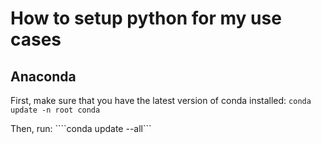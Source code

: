# How to setup python for my use cases

## Anaconda

First, make sure that you have the latest version of conda installed:
```conda update -n root conda```

Then, run:
````conda update --all```
